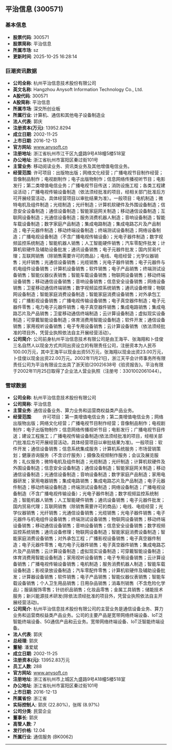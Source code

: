 ## 平治信息 (300571)

### 基本信息

- **股票代码**: 300571
- **股票简称**: 平治信息
- **所属市场**: sz
- **更新时间**: 2025-10-25 16:28:14

### 巨潮资讯数据

- **公司全称**: 杭州平治信息技术股份有限公司
- **英文名称**: Hangzhou Anysoft Information Technology Co., Ltd.
- **A股代码**: 300571
- **A股简称**: 平治信息
- **所属市场**: 深交所创业板
- **所属行业**: 计算机、通信和其他电子设备制造业
- **法人代表**: 郭庆
- **注册资本(万元)**: 13952.8294
- **成立日期**: 2002-11-25
- **上市日期**: 2016-12-13
- **官方网站**: www.anysoft.cn
- **注册地址**: 浙江省杭州市江干区九盛路9号A18幢5楼518室
- **办公地址**: 浙江省杭州市富阳区秦过街101号
- **主营业务**: 移动阅读业务、资讯类业务及其他增值电信业务。
- **经营范围**: 许可项目：出版物出版；网络文化经营；广播电视节目制作经营；音像制品制作；电视剧制作；电子出版物制作；信息网络传播视听节目；电影发行；第二类增值电信业务；广播电视节目传送；消防设施工程；各类工程建设活动；广播电视传输设备制造（依法须经批准的项目，经相关部门批准后方可开展经营活动，具体经营项目以审批结果为准）。一般项目：电机制造；微特电机及组件制造；光缆制造；光纤制造；计算机软硬件及外围设备制造；信息安全设备制造；通信设备制造；智能家庭网关制造；移动通信设备制造；互联网设备制造；光通信设备制造；服务消费机器人制造；音响设备制造；智能车载设备制造；数字家庭产品制造；集成电路制造；集成电路芯片及产品制造；电子元器件制造；移动终端设备制造；终端测试设备制造；网络设备制造；广播电视设备制造（不含广播电视传输设备）；光电子器件制造；数字视频监控系统制造；智能机器人销售；人工智能硬件销售；汽车零配件批发；计算机软硬件及辅助设备批发；通讯设备销售；电子元器件批发；国内贸易代理；互联网销售（除销售需要许可的商品）；电线、电缆经营；光学仪器销售；光纤销售；光通信设备销售；光缆销售；光电子器件销售；电子元器件与机电组件设备销售；计算机设备销售；软件销售；电子产品销售；终端测试设备销售；智能仪器仪表销售；智能车载设备销售；物联网设备销售；移动终端设备销售；移动通信设备销售；音响设备销售；信息安全设备销售；网络设备销售；卫星移动通信终端销售；数字视频监控系统销售；通讯设备修理；物联网设备制造；智能家庭消费设备制造；智能家庭消费设备销售；对外承包工程；广播影视设备销售；广播电视传输设备销售；电子真空器件制造；电子元器件零售；电力电子元器件销售；电子真空器件销售；集成电路销售；集成电路芯片及产品销售；卫星移动通信终端制造；云计算设备制造；虚拟现实设备制造；可穿戴智能设备制造；体育消费用智能设备制造；软件开发；通信设备销售；家用视听设备销售；电子专用设备销售；云计算设备销售（依法须经批准的项目外，凭营业执照依法自主开展经营活动）。
- **公司简介**: 公司前身杭州平治信息技术有限公司是由王海平、张海翔和卜佳俊三名自然人以现金方式共同出资设立的有限责任公司，注册资本为人民币100.00万元，其中王海平以现金出资55万元，张海翔以现金出资23.00万元，卜佳俊以现金出资22.00万元。2002年11月21日，浙江天平会计师事务所有限责任公司为平治有限设立出具了浙天验(2002)638号《验资报告》。平治有限于2002年11月25日取得了企业法人营业执照（注册号：3301002061044）。

### 雪球数据

- **公司全称**: 杭州平治信息技术股份有限公司
- **公司简称**: 平治信息
- **主营业务**: 通信设备业务、算力业务和运营商权益类产品业务。
- **经营范围**: 　　许可项目：第一类增值电信业务；第二类增值电信业务；网络出版物出版；网络文化经营；广播电视节目制作经营；音像制品制作；电视剧制作；电子出版物制作；信息网络传播视听节目；电影发行；广播电视节目传送；建设工程施工；广播电视传输设备制造(依法须经批准的项目，经相关部门批准后方可开展经营活动，具体经营项目以审批结果为准)。一般项目：软件开发；通信设备销售；信息系统集成服务；计算机系统服务；市场营销策划；健康咨询服务（不含诊疗服务）；摄像及视频制作服务；会议及展览服务；礼仪服务；微特电机及组件制造；光缆制造；光纤制造；计算机软硬件及外围设备制造；信息安全设备制造；通信设备制造；智能家庭网关制造；移动通信设备制造；光通信设备制造；音响设备制造；数字家庭产品制造；家用电器研发；家用电器销售；集成电路销售；集成电路芯片及产品制造；电子元器件制造；移动终端设备制造；终端测试设备制造；网络设备制造；广播电视设备制造（不含广播电视传输设备）；光电子器件制造；数字视频监控系统制造；智能机器人销售；人工智能硬件销售；通讯设备销售；电子元器件批发；国内贸易代理；互联网销售（除销售需要许可的商品）；电线、电缆经营；光学仪器销售；光纤销售；光通信设备销售；光缆销售；光电子器件销售；电子元器件与机电组件设备销售；终端测试设备销售；物联网设备销售；移动终端设备销售；移动通信设备销售；音响设备销售；信息安全设备销售；数字视频监控系统销售；通讯设备修理；物联网设备制造；智能家庭消费设备制造；智能家庭消费设备销售；对外承包工程；广播影视设备销售；电子真空器件制造；电子元器件零售；电力电子元器件销售；电子真空器件销售；集成电路芯片及产品销售；云计算设备制造；虚拟现实设备制造；可穿戴智能设备制造；体育消费用智能设备制造；家用视听设备销售；电子专用设备销售；云计算设备销售；广播电视传输设备销售；电机制造；服务消费机器人制造；智能车载设备制造；影视录放设备制造；汽车零配件零售；计算机软硬件及辅助设备批发；计算器设备销售；软件销售；电子产品销售；智能仪器仪表销售；智能车载设备销售；个人卫生用品销售；日用杂品销售；消毒剂销售（不含危险化学品）；服装服饰零售；针纺织品销售；化妆品零售；金属工具销售；储能技术服务；新兴能源技术研发(除依法须经批准的项目外，凭营业执照依法自主开展经营活动)。
- **公司简介**: 杭州平治信息技术股份有限公司的主营业务是通信设备业务、算力业务和运营商权益类产品业务。公司的主要产品是宽带网络终端设备、IoT泛智能终端设备、5G通信产品和云业务。宽带网络终端设备、IoT泛智能终端设备。
- **法人代表**: 郭庆
- **总经理**: 郭庆
- **董秘**: 潘爱斌
- **成立日期**: 2002-11-25
- **注册资本(元)**: 13952.83万元
- **员工人数**: 288
- **官方网站**: www.anysoft.cn
- **注册地址**: 浙江省杭州市上城区九盛路9号A18幢5楼518室
- **办公地址**: 浙江省杭州市富阳区秦过街101号
- **上市日期**: 2016-12-13
- **所属省份**: 浙江省
- **实际控制人**: 郭庆 (22.80%)，张晖 (8.97%)
- **公司分类**: 民营企业
- **董事长**: 郭庆
- **高管人数**: 7
- **发行价格**: 12.04
- **所属行业**: 通信服务 (BK0062)

---